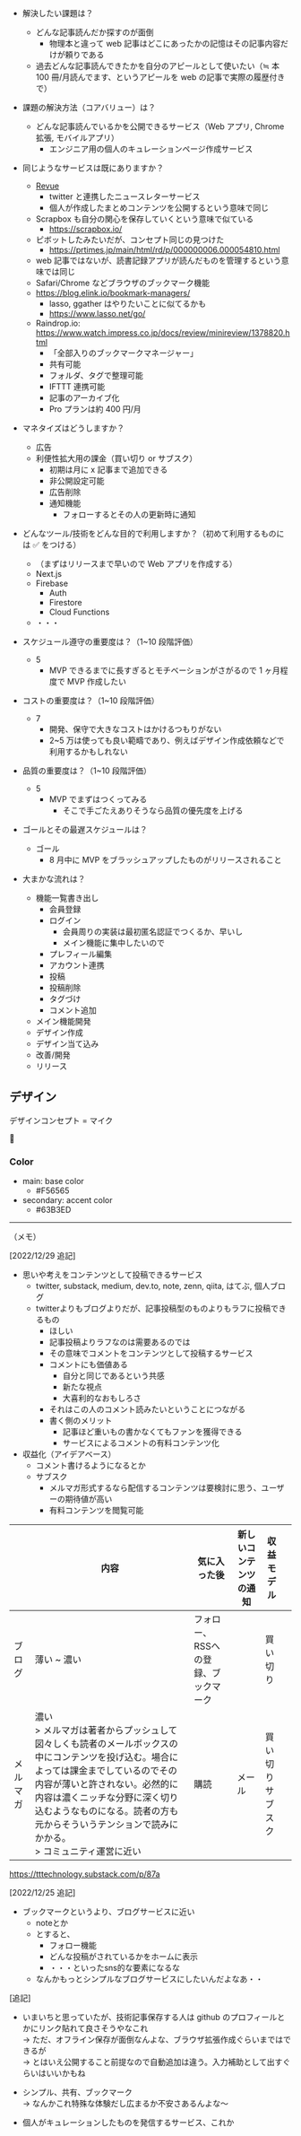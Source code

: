 - 解決したい課題は？
  - どんな記事読んだか探すのが面倒
    - 物理本と違って web 記事はどこにあったかの記憶はその記事内容だけが頼りである
  - 過去どんな記事読んできたかを自分のアピールとして使いたい（≒ 本 100 冊/月読んでます、というアピールを web の記事で実際の履歴付きで）
- 課題の解決方法（コアバリュー）は？
  - どんな記事読んでいるかを公開できるサービス（Web アプリ, Chrome 拡張, モバイルアプリ）
    - エンジニア用の個人のキュレーションページ作成サービス
- 同じようなサービスは既にありますか？

  - [Revue](https://www.getrevue.co/)
    - twitter と連携したニュースレターサービス
    - 個人が作成したまとめコンテンツを公開するという意味で同じ
  - Scrapbox も自分の関心を保存していくという意味で似ている
    - https://scrapbox.io/
  - ピボットしたみたいだが、コンセプト同じの見つけた
    - https://prtimes.jp/main/html/rd/p/000000006.000054810.html
  - web 記事ではないが、読書記録アプリが読んだものを管理するという意味では同じ
  - Safari/Chrome などブラウザのブックマーク機能
  - https://blog.elink.io/bookmark-managers/
    - lasso, ggather はやりたいことに似てるかも
    - https://www.lasso.net/go/
  - Raindrop.io: https://www.watch.impress.co.jp/docs/review/minireview/1378820.html
    - 「全部入りのブックマークマネージャー」
    - 共有可能
    - フォルダ、タグで整理可能
    - IFTTT 連携可能
    - 記事のアーカイブ化
    - Pro プランは約 400 円/月

- マネタイズはどうしますか？

  - 広告
  - 利便性拡大用の課金（買い切り or サブスク）
    - 初期は月に x 記事まで追加できる
    - 非公開設定可能
    - 広告削除
    - 通知機能
      - フォローするとその人の更新時に通知

- どんなツール/技術をどんな目的で利用しますか？（初めて利用するものには ✅ をつける）

  - （まずはリリースまで早いので Web アプリを作成する）
  - Next.js
  - Firebase
    - Auth
    - Firestore
    - Cloud Functions
  - ・・・

- スケジュール遵守の重要度は？（1~10 段階評価）

  - 5
    - MVP できるまでに長すぎるとモチベーションがさがるので 1 ヶ月程度で MVP 作成したい

- コストの重要度は？（1~10 段階評価）

  - 7
    - 開発、保守で大きなコストはかけるつもりがない
    - 2~5 万は使っても良い範疇であり、例えばデザイン作成依頼などで利用するかもしれない

- 品質の重要度は？（1~10 段階評価）

  - 5
    - MVP でまずはつくってみる
      - そこで手ごたえありそうなら品質の優先度を上げる

- ゴールとその最遅スケジュールは？

  - ゴール
    - 8 月中に MVP をブラッシュアップしたものがリリースされること

- 大まかな流れは？

  - 機能一覧書き出し
    - 会員登録
    - ログイン
      - 会員周りの実装は最初匿名認証でつくるか、早いし
      - メイン機能に集中したいので
    - プレフィール編集
    - アカウント連携
    - 投稿
    - 投稿削除
    - タグづけ
    - コメント追加
  - メイン機能開発
  - デザイン作成
  - デザイン当て込み
  - 改善/開発
  - リリース

## デザイン

デザインコンセプト = マイク

 🎤

### Color

* main: base color
  * #F56565
* secondary: accent color
  * #63B3ED

---

（メモ）

[2022/12/29 追記]

* 思いや考えをコンテンツとして投稿できるサービス
  * twitter, substack, medium, dev.to, note, zenn, qiita, はてぶ, 個人ブログ
  * twitterよりもブログよりだが、記事投稿型のものよりもラフに投稿できるもの
    * ほしい
    * 記事投稿よりラフなのは需要あるのでは
    * その意味でコメントをコンテンツとして投稿するサービス
    * コメントにも価値ある
      * 自分と同じであるという共感
      * 新たな視点
      * 大喜利的なおもしろさ
    * それはこの人のコメント読みたいということにつながる
    * 書く側のメリット
      * 記事ほど重いもの書かなくてもファンを獲得できる
      * サービスによるコメントの有料コンテンツ化
* 収益化（アイデアベース）
  * コメント書けるようになるとか
  * サブスク
    * メルマガ形式するなら配信するコンテンツは要検討に思う、ユーザーの期待値が高い
    * 有料コンテンツを閲覧可能

|          | 内容                                                         | 気に入った後                        | 新しいコンテンツの通知 | 収益モデル             |      |
| -------- | ------------------------------------------------------------ | ----------------------------------- | ---------------------- | ---------------------- | ---- |
| ブログ   | 薄い ~ 濃い                                                  | フォロー、RSSへの登録、ブックマーク |                        | 買い切り               |      |
| メルマガ | 濃い<br />> メルマガは著者からプッシュして図々しくも読者のメールボックスの中にコンテンツを投げ込む。場合によっては課金までしているのでその内容が薄いと許されない。必然的に内容は濃くニッチな分野に深く切り込むようなものになる。読者の方も元からそういうテンションで読みにかかる。<br />> コミュニティ運営に近い | 購読                                | メール                 | 買い切り<br />サブスク |      |

https://tttechnology.substack.com/p/87a

[2022/12/25 追記]

* ブックマークというより、ブログサービスに近い
  * noteとか
  * とすると、
    * フォロー機能
    * どんな投稿がされているかをホームに表示
    * ・・・といったsns的な要素になるな
  * なんかもっとシンプルなブログサービスにしたいんだよなあ・・

[追記]

* いまいちと思っていたが、技術記事保存する人は github のプロフィールとかにリンク貼れて良さそうやなこれ  
  → ただ、オフライン保存が面倒なんよな、ブラウザ拡張作成ぐらいまではできるが  
  → とはいえ公開すること前提なので自動追加は違う。入力補助として出すぐらいはいいかもね

* シンプル、共有、ブックマーク  
  → なんかこれ特殊な体験だし広まるか不安さあるんよな〜

* 個人がキュレーションしたものを発信するサービス、これか
